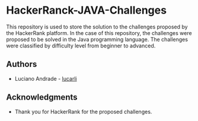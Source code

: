 # HackerRanck-JAVA-Challenges

This repository is used to store the solution to the challenges proposed by the HackerRank platform. In the case of this repository, the challenges were proposed to be solved in the Java programming language. The challenges were classified by difficulty level from beginner to advanced.

## Authors

* Luciano Andrade - [lucarli](https://github.com/lucarli)

## Acknowledgments

* Thank you for HackerRank for the proposed challenges.
